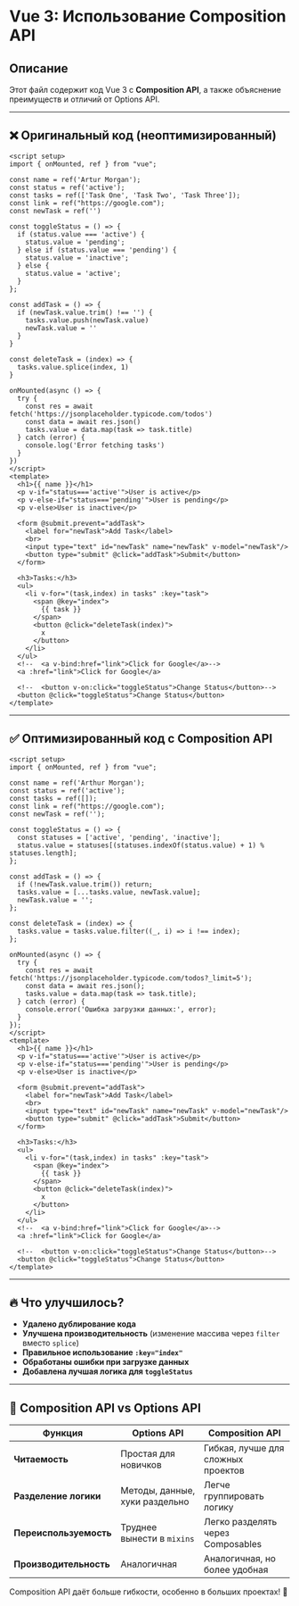 # Vue 3: Использование Composition API

## Описание
Этот файл содержит код Vue 3 с **Composition API**, а также объяснение преимуществ и отличий от Options API.

---

## ❌ **Оригинальный код (неоптимизированный)**

```vue
<script setup>
import { onMounted, ref } from "vue";

const name = ref('Artur Morgan');
const status = ref('active');
const tasks = ref(['Task One', 'Task Two', 'Task Three']);
const link = ref("https://google.com");
const newTask = ref('')

const toggleStatus = () => {
  if (status.value === 'active') {
    status.value = 'pending';
  } else if (status.value === 'pending') {
    status.value = 'inactive';
  } else {
    status.value = 'active';
  }
};

const addTask = () => {
  if (newTask.value.trim() !== '') {
    tasks.value.push(newTask.value)
    newTask.value = ''
  }
}

const deleteTask = (index) => {
  tasks.value.splice(index, 1)
}

onMounted(async () => {
  try {
    const res = await fetch('https://jsonplaceholder.typicode.com/todos')
    const data = await res.json()
    tasks.value = data.map(task => task.title)
  } catch (error) {
    console.log('Error fetching tasks')
  }
})
</script>
<template>
  <h1>{{ name }}</h1>
  <p v-if="status==='active'">User is active</p>
  <p v-else-if="status==='pending'">User is pending</p>
  <p v-else>User is inactive</p>

  <form @submit.prevent="addTask">
    <label for="newTask">Add Task</label>
    <br>
    <input type="text" id="newTask" name="newTask" v-model="newTask"/>
    <button type="submit" @click="addTask">Submit</button>
  </form>

  <h3>Tasks:</h3>
  <ul>
    <li v-for="(task,index) in tasks" :key="task">
      <span @key="index">
        {{ task }}
      </span>
      <button @click="deleteTask(index)">
        x
      </button>
    </li>
  </ul>
  <!--  <a v-bind:href="link">Click for Google</a>-->
  <a :href="link">Click for Google</a>

  <!--  <button v-on:click="toggleStatus">Change Status</button>-->
  <button @click="toggleStatus">Change Status</button>
</template>
```

---

## ✅ **Оптимизированный код с Composition API**

```vue
<script setup>
import { onMounted, ref } from "vue";

const name = ref('Arthur Morgan');
const status = ref('active');
const tasks = ref([]);
const link = ref("https://google.com");
const newTask = ref('');

const toggleStatus = () => {
  const statuses = ['active', 'pending', 'inactive'];
  status.value = statuses[(statuses.indexOf(status.value) + 1) % statuses.length];
};

const addTask = () => {
  if (!newTask.value.trim()) return;
  tasks.value = [...tasks.value, newTask.value];
  newTask.value = '';
};

const deleteTask = (index) => {
  tasks.value = tasks.value.filter((_, i) => i !== index);
};

onMounted(async () => {
  try {
    const res = await fetch('https://jsonplaceholder.typicode.com/todos?_limit=5');
    const data = await res.json();
    tasks.value = data.map(task => task.title);
  } catch (error) {
    console.error('Ошибка загрузки данных:', error);
  }
});
</script>
<template>
  <h1>{{ name }}</h1>
  <p v-if="status==='active'">User is active</p>
  <p v-else-if="status==='pending'">User is pending</p>
  <p v-else>User is inactive</p>

  <form @submit.prevent="addTask">
    <label for="newTask">Add Task</label>
    <br>
    <input type="text" id="newTask" name="newTask" v-model="newTask"/>
    <button type="submit" @click="addTask">Submit</button>
  </form>

  <h3>Tasks:</h3>
  <ul>
    <li v-for="(task,index) in tasks" :key="task">
      <span @key="index">
        {{ task }}
      </span>
      <button @click="deleteTask(index)">
        x
      </button>
    </li>
  </ul>
  <!--  <a v-bind:href="link">Click for Google</a>-->
  <a :href="link">Click for Google</a>

  <!--  <button v-on:click="toggleStatus">Change Status</button>-->
  <button @click="toggleStatus">Change Status</button>
</template>
```

---

## 🔥 **Что улучшилось?**
- **Удалено дублирование кода**  
- **Улучшена производительность** (изменение массива через `filter` вместо `splice`)  
- **Правильное использование `:key="index"`**  
- **Обработаны ошибки при загрузке данных**  
- **Добавлена лучшая логика для `toggleStatus`**  

---

## 🧐 **Composition API vs Options API**
| **Функция**  | **Options API** | **Composition API** |
|-------------|---------------|----------------|
| **Читаемость** | Простая для новичков | Гибкая, лучше для сложных проектов |
| **Разделение логики** | Методы, данные, хуки раздельно | Легче группировать логику |
| **Переиспользуемость** | Труднее вынести в `mixins` | Легко разделять через Composables |
| **Производительность** | Аналогичная | Аналогичная, но более удобная |

Composition API даёт больше гибкости, особенно в больших проектах! 🚀
